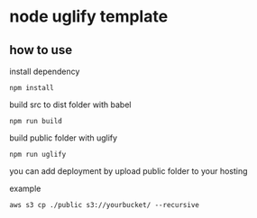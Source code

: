 # node uglify template

## how to use

install dependency
```
npm install
```
build src to dist folder with babel
```
npm run build
```
build public folder with uglify
```
npm run uglify
```
you can add deployment by upload public folder to your hosting

example
```
aws s3 cp ./public s3://yourbucket/ --recursive
```